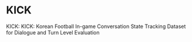 # KICK
KICK: KICK: Korean Football In-game Conversation State Tracking Dataset for Dialogue and Turn Level Evaluation 
